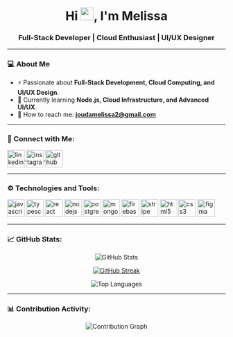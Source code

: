 <h1 align="center">Hi <img src="https://raw.githubusercontent.com/MartinHeinz/MartinHeinz/master/wave.gif" width="30px" height="30px">, I'm Melissa</h1>
<h3 align="center">Full-Stack Developer | Cloud Enthusiast | UI/UX Designer</h3>

---
### 💻 About Me 
- ⚡ Passionate about **Full-Stack Development, Cloud Computing, and UI/UX Design**.  
- 🌱 Currently learning **Node.js, Cloud Infrastructure, and Advanced UI/UX**.  
- 📮 How to reach me: **[joudamelissa2@gmail.com](mailto:joudamelissa2@gmail.com)**  

---
### 🤝 Connect with Me:
<p align="left">
    <a href= "https://www.linkedin.com/in/melissa-jouda-962548296/?trk=public-profile-join-page" target="_blank">
        <img align="center" src="https://img.icons8.com/color/48/000000/linkedin.png" alt="linkedin" height="40" width="40" />
    </a>
    <a href="https://www.instagram.com/e_meli_s/" target="_blank">
        <img align="center" src="https://img.icons8.com/fluent/48/000000/instagram-new.png" alt="instagram" height="40" width="40" />
    </a>
    <a href="https://github.com/Emelissa1266/Emelissa1266/" target="_blank">
        <img align="center" src="https://img.icons8.com/color/48/000000/github--v1.png" alt="github" height="40" width="40" />
    </a>
</p>

---
### ⚙️ Technologies and Tools:
<p align="left">
    <img src="https://img.icons8.com/color/48/000000/javascript.png" alt="javascript" width="40" height="40"/>
    <img src="https://img.icons8.com/color/48/000000/typescript.png" alt="typescript" width="40" height="40"/>
    <img src="https://img.icons8.com/officel/40/react.png" alt="react" width="40" height="40"/>
    <img src="https://img.icons8.com/color/48/000000/nodejs.png" alt="nodejs" width="40" height="40"/>
    <img src="https://img.icons8.com/color/48/000000/postgreesql.png" alt="postgresql" width="40" height="40"/>
    <img src="https://img.icons8.com/color/48/000000/mongodb.png" alt="mongodb" width="40" height="40"/>
    <img src="https://img.icons8.com/color/48/000000/firebase.png" alt="firebase" width="40" height="40"/>
    <img src="https://img.icons8.com/color/48/000000/stripe.png" alt="stripe" width="40" height="40"/>
    <img src="https://img.icons8.com/color/48/000000/html-5.png" alt="html5" width="40" height="40"/>
    <img src="https://img.icons8.com/color/48/000000/css3.png" alt="css3" width="40" height="40"/>
    <img src="https://img.icons8.com/color/48/000000/figma.png" alt="figma" width="40" height="40"/>
</p>

---
### 📈 GitHub Stats:
<p align="center">
    <img src="https://github-readme-stats.vercel.app/api?username=Emelissa1266&show_icons=true&theme=radical&hide_border=true" alt="GitHub Stats" />
</p>
<p align="center">
    <a href="https://git.io/streak-stats">
        <img src="https://streak-stats.demolab.com?user=Emelissa1266&theme=radical&hide_border=true" alt="GitHub Streak" />
    </a>
</p>
<p align="center">
    <img src="https://github-readme-stats.vercel.app/api/top-langs/?username=Emelissa1266&layout=compact&theme=radical&hide_border=true" alt="Top Languages" />
</p>

---
### 📊 Contribution Activity:
<p align="center">
    <img src="https://github-profile-summary-cards.vercel.app/api/cards/profile-details?username=YourGitHubUsername&theme=radical" alt="Contribution Graph"/>
</p>
